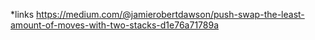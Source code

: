 *links
    https://medium.com/@jamierobertdawson/push-swap-the-least-amount-of-moves-with-two-stacks-d1e76a71789a
